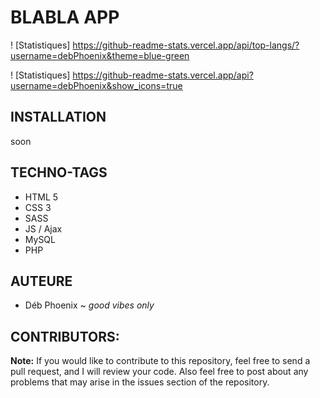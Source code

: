 # BLABLA APP
 ! [Statistiques] https://github-readme-stats.vercel.app/api/top-langs/?username=debPhoenix&theme=blue-green

  ! [Statistiques] https://github-readme-stats.vercel.app/api?username=debPhoenix&show_icons=true

## INSTALLATION
soon

## TECHNO-TAGS
* HTML 5
* CSS 3
* SASS
* JS / Ajax
* MySQL
* PHP

## AUTEURE
* Déb Phoenix ~ *good vibes only*

## CONTRIBUTORS:
**Note:** If you would like to contribute to this repository, feel free to send a pull request, and I will review your code. Also feel free to post about any problems that may arise in the issues section of the repository.